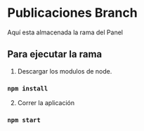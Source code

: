 # Publicaciones Branch

Aquí esta almacenada la rama del Panel

## Para ejecutar la rama

1. Descargar los modulos de node.

### `npm install`

2. Correr la aplicación

### `npm start`



